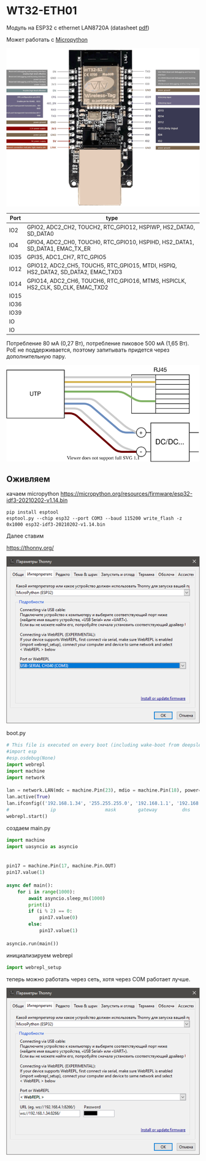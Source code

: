 # WT32-ETH01

Модуль на ESP32 с ethernet LAN8720A (datasheet [pdf](WT32-ETH01_datasheet_V1.1-%20en.pdf))

Может работать с [Micropython](../micropython/readme.md)

![](WT32-ETH01.1.png)


| Port | type                                                                              |
|------|-----------------------------------------------------------------------------------|
| IO2  | GPIO2, ADC2_CH2, TOUCH2, RTC_GPIO12, HSPIWP, HS2_DATA0, SD_DATA0                  |
| IO4  | GPIO4, ADC2_CH0, TOUCH0, RTC_GPIO10, HSPIHD, HS2_DATA1, SD_DATA1, EMAC_TX_ER      |
| IO35 | GPI35, ADC1_CH7, RTC_GPIO5                                                        |
| IO12 | GPIO12, ADC2_CH5, TOUCH5, RTC_GPIO15, MTDI, HSPIQ, HS2_DATA2, SD_DATA2, EMAC_TXD3 |
| IO14 | GPIO14, ADC2_CH6, TOUCH6, RTC_GPIO16, MTMS, HSPICLK, HS2_CLK, SD_CLK, EMAC_TXD2 |
| IO15 |                                                                                   |
| IO36 |                                                                                   |
| IO39 |                                                                                   |
| IO   |                                                                                   |
| IO   |                                                                                   |






Потребление 80 мА (0,27 Вт), потребление пиковое 500 мА (1,65 Вт).  
PoE не поддерживается, поэтому запитывать придется через дополнительную пару.

![](poe.svg)


## Оживляем

качаем micropython
https://micropython.org/resources/firmware/esp32-idf3-20210202-v1.14.bin

```
pip install esptool
esptool.py --chip esp32 --port COM3 --baud 115200 write_flash -z 0x1000 esp32-idf3-20210202-v1.14.bin
```

Далее ставим

https://thonny.org/

![](thonny_serial.png)

boot.py
```python
# This file is executed on every boot (including wake-boot from deepsleep)
#import esp
#esp.osdebug(None)
import webrepl
import machine
import network

lan = network.LAN(mdc = machine.Pin(23), mdio = machine.Pin(18), power= machine.Pin(16), phy_type = network.PHY_LAN8720, phy_addr=1, clock_mode=network.ETH_CLOCK_GPIO0_IN)
lan.active(True)
lan.ifconfig(('192.168.1.34', '255.255.255.0', '192.168.1.1', '192.168.1.1'))
#               ip                  mask        gateway         dns
webrepl.start()
```

создаем main.py
```python
import machine
import uasyncio as asyncio


pin17 = machine.Pin(17, machine.Pin.OUT)
pin17.value(1)

async def main():
    for i in range(1000):
        await asyncio.sleep_ms(1000)
        print(i)
        if (i % 2) == 0:
            pin17.value(0)
        else:
            pin17.value(1)
        
asyncio.run(main())
```

инициализируем webrepl
```python
import webrepl_setup
```

теперь можно работать через сеть, хотя через COM работает лучше.

![](thonny_webrepl.png)
